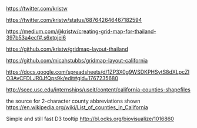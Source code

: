 https://twitter.com/kristw

https://twitter.com/kristw/status/687642646467182594

https://medium.com/@kristw/creating-grid-map-for-thailand-397b53a4ecf#.s6xtpjel6

https://github.com/kristw/gridmap-layout-thailand

https://github.com/micahstubbs/gridmap-layout-california

https://docs.google.com/spreadsheets/d/1ZP3X0g9WSDKPHSytS8dXLpcZIO3AvCFDLJR0JfQps9k/edit#gid=1767235680

http://scec.usc.edu/internships/useit/content/california-counties-shapefiles

the source for 2-character county abbreviations shown
https://en.wikipedia.org/wiki/List_of_counties_in_California

Simple and still fast D3 tooltip
http://bl.ocks.org/biovisualize/1016860